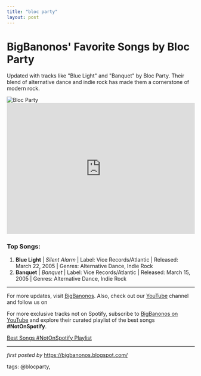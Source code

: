 ```yaml
---
title: "bloc party"
layout: post
---
```

<!-- Title of the Post -->
<h1>BigBanonos' Favorite Songs by Bloc Party</h1> <!-- Introductory Text -->
<p>Updated with tracks like "Blue Light" and "Banquet" by Bloc Party. Their blend of alternative dance and indie rock has made them a cornerstone of modern rock.</p> <!-- Featured Image -->
<div> <img src="https://i.scdn.co/image/ab67616d0000b273a8bda1a69a570b86793798d6" alt="Bloc Party">
</div> <!-- Spotify Playlist Embed -->
<div> <iframe src="https://open.spotify.com/embed/playlist/2quzE1yo8zSVq8dsuAkeOS?utm_source=generator" width="100%" height="352" frameborder="0" allowfullscreen="" allow="autoplay; clipboard-write; encrypted-media; fullscreen; picture-in-picture" loading="lazy"></iframe>
</div> <!-- Song Information -->
<h3>Top Songs:</h3>
<ol> <li><strong>Blue Light</strong> | <em>Silent Alarm</em> | Label: Vice Records/Atlantic | Released: March 22, 2005 | Genres: Alternative Dance, Indie Rock</li> <li><strong>Banquet</strong> | <em>Banquet</em> | Label: Vice Records/Atlantic | Released: March 15, 2005 | Genres: Alternative Dance, Indie Rock</li>
</ol> <!-- Footer Links -->
<hr />
<p>For more updates, visit <a href="https://bigbanonos.blogspot.com/" target="_blank">BigBanonos</a>. Also, check out our <a href="https://www.youtube.com/@BigBanonos" target="_blank">YouTube</a> channel and follow us on <a 

<!--Subscribe and Playlist Links-->
<div>
    <p>For more exclusive tracks not on Spotify, subscribe to <a href="https://www.youtube.com/@BigBanonos" target="_blank">BigBanonos on YouTube</a> and explore their curated playlist of the best songs <strong>#NotOnSpotify</strong>.</p>
    <p><a href="https://www.youtube.com/playlist?list=PLtuNtuTatqI0kFahUCbtbfenC_ET5O_tr" target="_blank">Best Songs #NotOnSpotify Playlist<br /></a></p></div>

<hr />

<p><em>first posted by</em> <a href="https://bigbanonos.blogspot.com/" rel="noopener" target="_new">https://bigbanonos.blogspot.com/</a></p>

<p>tags: @blocparty,</p>
